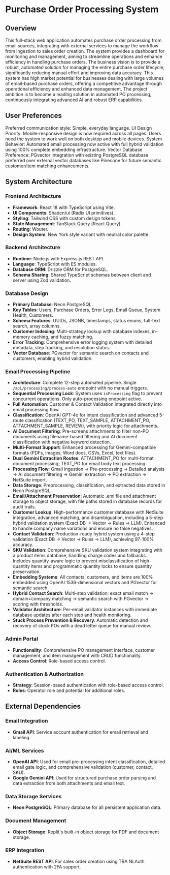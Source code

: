 # Purchase Order Processing System

## Overview
This full-stack web application automates purchase order processing from email sources, integrating with external services to manage the workflow from ingestion to sales order creation. The system provides a dashboard for monitoring and management, aiming to streamline operations and enhance efficiency in handling purchase orders. The business vision is to provide a robust, automated solution for managing the entire purchase order lifecycle, significantly reducing manual effort and improving data accuracy. This system has high market potential for businesses dealing with large volumes of email-based purchase orders, offering a competitive advantage through operational efficiency and enhanced data management. The project ambition is to become a leading solution in automated PO processing, continuously integrating advanced AI and robust ERP capabilities.

## User Preferences
Preferred communication style: Simple, everyday language.
UI Design Priority: Mobile-responsive design is now required across all pages. Users need the system to work well on both desktop and mobile devices.
System Behavior: Automated email processing now active with full hybrid validation using 100% complete embedding infrastructure.
Vector Database Preference: PGvector integration with existing PostgreSQL database preferred over external vector databases like Pinecone for future semantic customer/item matching enhancements.

## System Architecture

### Frontend Architecture
- **Framework**: React 18 with TypeScript using Vite.
- **UI Components**: Shadcn/ui (Radix UI primitives).
- **Styling**: Tailwind CSS with custom design tokens.
- **State Management**: TanStack Query (React Query).
- **Routing**: Wouter.
- **Design System**: New York style variant with neutral color palette.

### Backend Architecture
- **Runtime**: Node.js with Express.js REST API.
- **Language**: TypeScript with ES modules.
- **Database ORM**: Drizzle ORM for PostgreSQL.
- **Schema Sharing**: Shared TypeScript schemas between client and server using Zod validation.

### Database Design
- **Primary Database**: Neon PostgreSQL.
- **Key Tables**: Users, Purchase Orders, Error Logs, Email Queue, System Health, Customers.
- **Schema Features**: UUIDs, JSONB, timestamps, status enums, full-text search, array columns.
- **Customer Indexing**: Multi-strategy lookup with database indexes, in-memory caching, and fuzzy matching.
- **Error Tracking**: Comprehensive error logging system with detailed metadata, step tracking, and resolution status.
- **Vector Database**: PGvector for semantic search on contacts and customers, enabling hybrid validation.

### Email Processing Pipeline
- **Architecture**: Complete 12-step automated pipeline. Single `/api/processing/process-auto` endpoint with no manual triggers.
- **Sequential Processing Lock**: System uses `isProcessing` flag to prevent concurrent operations. Only auto-processing endpoint active.
- **Full Automation**: Customer & Contact Validation integrated directly into email processing flow.
- **Classification**: OpenAI GPT-4o for intent classification and advanced 5-route classification (TEXT_PO, TEXT_SAMPLE, ATTACHMENT_PO, ATTACHMENT_SAMPLE, REVIEW), with priority logic for attachments.
- **AI Document Filtering**: Pre-screens attachments to filter non-PO documents using filename-based filtering and AI document classification with negative keyword detection.
- **Multi-Format Support**: Enhanced processing for Gemini-compatible formats (PDFs, images, Word docs, CSVs, Excel, text files).
- **Dual Gemini Extraction Routes**: ATTACHMENT_PO for multi-format document processing; TEXT_PO for email body text processing.
- **Processing Flow**: Gmail ingestion → Pre-processing → Detailed analysis → AI document filtering → Gemini extraction → PO extraction → NetSuite import.
- **Data Storage**: Preprocessing, classification, and extracted data stored in Neon PostgreSQL.
- **Email/Attachment Preservation**: Automatic .eml file and attachment storage to object storage, with file paths stored in database records for audit trails.
- **Customer Lookup**: High-performance customer database with NetSuite integration, advanced matching, and disambiguation, including a 5-step hybrid validation system (Exact DB → Vector → Rules → LLM). Enhanced to handle company name variations and ensure no false negatives.
- **Contact Validation**: Production-ready hybrid system using a 4-step validation (Exact DB → Vector → Rules → LLM), achieving 97-100% accuracy.
- **SKU Validation**: Comprehensive SKU validation system integrating with a product items database, handling charge codes and fallbacks. Includes quantity-aware logic to prevent misclassification of high-quantity items and programmatic quantity locks to ensure quantity preservation.
- **Embedding Systems**: All contacts, customers, and items are 100% embedded using OpenAI 1536-dimensional vectors and PGvector for semantic search.
- **Hybrid Contact Search**: Multi-step validation: exact email match → domain+company matching → semantic search with PGvector → scoring with thresholds.
- **Validator Architecture**: Per-email validator instances with immediate database updates after each step and health monitoring.
- **Stuck Process Prevention & Recovery**: Automatic detection and recovery of stuck POs with a dead letter queue for manual review.

### Admin Portal
- **Functionality**: Comprehensive PO management interface, customer management, and item management with CRUD functionality.
- **Access Control**: Role-based access control.

### Authentication & Authorization
- **Strategy**: Session-based authentication with role-based access control.
- **Roles**: Operator role and potential for additional roles.

## External Dependencies

### Email Integration
- **Gmail API**: Service account authentication for email retrieval and labeling.

### AI/ML Services
- **OpenAI API**: Used for email pre-processing intent classification, detailed email gate logic, and comprehensive validation (customer, contact, SKU).
- **Google Gemini API**: Used for structured purchase order parsing and data extraction from both attachments and email text.

### Data Storage Services
- **Neon PostgreSQL**: Primary database for all persistent application data.

### Document Management
- **Object Storage**: Replit's built-in object storage for PDF and document storage.

### ERP Integration
- **NetSuite REST API**: For sales order creation using TBA NLAuth authentication with 2FA support.